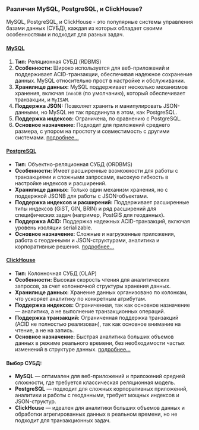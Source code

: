 
### Различия MySQL, PostgreSQL, и ClickHouse?

MySQL, PostgreSQL, и ClickHouse - это популярные системы управления базами данных (СУБД), каждая из которых 
обладает своими особенностями и подходит для разных задач.

#### [MySQL](mysql.md)

1. **Тип:** Реляционная СУБД (RDBMS)
2. **Особенности:** Широко используется для веб-приложений и поддерживает ACID-транзакции, обеспечивая надежное 
сохранение данных. MySQL относительно прост в настройке и обслуживании.
3. **Хранилище данных:** MySQL поддерживает несколько механизмов хранения, включая `InnoDB` (по умолчанию), который 
обеспечивает транзакции, и `MyISAM`.
4. **Поддержка JSON:** Позволяет хранить и манипулировать JSON-данными, но MySQL не так продвинута в этом, как PostgreSQL.
5. **Поддержка индексов:** Ограничена, по сравнению с PostgreSQL.
6. **Основное назначение:** Подходит для приложений среднего размера, с упором на простоту и совместимость с другими 
системами. [подробнее...](mysql.md)

#### [PostgreSQL](postgres.md)

- **Тип:** Объектно-реляционная СУБД (ORDBMS)
- **Особенности:** Имеет расширенные возможности для работы с транзакциями и сложными запросами, высокую гибкость в 
настройке индексов и расширений.
- **Хранилище данных:** Только один механизм хранения, но с поддержкой JSONB для работы с JSON-объектами.
- **Поддержка индексов и расширений:** Поддерживает расширенные типы индексов (GiST, GIN, BRIN) и ряд расширений для 
специфических задач (например, PostGIS для геоданных).
- **Поддержка ACID:** Поддержка надежных ACID-транзакций, включая уровень изоляции serializable.
- **Основное назначение:** Сложные и нагруженные приложения, работа с геоданными и JSON-структурами, аналитика и 
корпоративные решения. [подробнее...](postgres.md)

#### [ClickHouse](clickhouse.md)

- **Тип:** Колонночная СУБД (OLAP)
- **Особенности:** Высокая скорость чтения для аналитических запросов, за счет колонночной структуры хранения данных.
- **Хранилище данных:** Хранение данных организовано по колонкам, что ускоряет аналитику по конкретным атрибутам.
- **Поддержка индексов:** Ограниченная, так как основное назначение — аналитика, а не выполнение транзакционных операций.
- **Поддержка транзакций:** Ограниченная поддержка транзакций (ACID не полностью реализован), так как основное внимание на 
чтение, а не на запись.
- **Основное назначение:** Быстрая аналитика больших объемов данных в режиме реального времени, без необходимости частых 
изменений в структуре данных. [подробнее...](clickhouse.md)

#### Выбор СУБД:

- **MySQL** — оптимален для веб-приложений и приложений средней сложности, где требуется классическая реляционная модель.
- **PostgreSQL** — подходит для сложных корпоративных приложений, аналитики и работы с геоданными, требует мощных индексов 
и JSON-структур.
- **ClickHouse** — идеален для аналитики больших объемов данных и обработки агрегированных данных в реальном времени, но 
не подходит для транзакционных задач.
